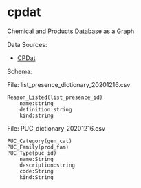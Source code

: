 # cpdat
Chemical and Products Database as a Graph

Data Sources:

- [CPDat](https://gaftp.epa.gov/COMPTOX/Sustainable_Chemistry_Data/Chemistry_Dashboard/CPDat/CPDat2020-12-16/)

Schema:

File: list_presence_dictionary_20201216.csv

    Reason_Listed(list_presence_id)
        name:string
        definition:string
        kind:string



File: PUC_dictionary_20201216.csv

    PUC_Category(gen_cat)
    PUC_Family(prod_fam)
    PUC_Type(puc_id)
        name:String
        description:string
        code:String
        kind:String